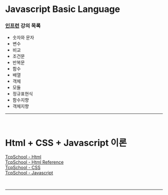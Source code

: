 # Javascript Basic Language

### [인프런](https://www.inflearn.com/course/%EC%A7%80%EB%B0%94%EC%8A%A4%ED%81%AC%EB%A6%BD%ED%8A%B8-%EC%96%B8%EC%96%B4-%EA%B8%B0%EB%B3%B8/dashboard) 강의 목록 
* 숫자와 문자
* 변수
* 비교
* 조건문
* 반복문
* 함수
* 배열
* 객체
* 모듈
* 정규표현식
* 함수지향
* 객체지향

___
<br>

# Html + CSS + Javascript 이론

[TcpSchool - Html](http://tcpschool.com/html/intro) <br>
[TcpSchool - Html Reference](http://tcpschool.com/html-tags/intro) <br>
[TcpSchool - CSS](http://tcpschool.com/css/intro) <br>
[TcpSchool - Javascript](http://tcpschool.com/javascript/intro)

<br>

---

  
